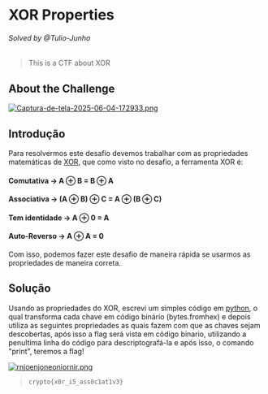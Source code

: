 # XOR Properties
###### Solved by @Tulio-Junho
> This is a CTF about XOR
## About the Challenge
[![Captura-de-tela-2025-06-04-172933.png](https://i.postimg.cc/pTXbfNF8/Captura-de-tela-2025-06-04-172933.png)](https://postimg.cc/Mc4FwFtK)

## Introdução
Para resolvermos este desafio devemos trabalhar com as propriedades matemáticas de [XOR](https://informedenoticias.com.br/glossario/o-que-e-xor-exclusive-or/), que como visto no desafio, a ferramenta XOR é:

#### Comutativa -> A ⊕ B = B ⊕ A
#### Associativa -> (A ⊕ B) ⊕ C = A ⊕ (B ⊕ C)
#### Tem identidade -> A ⊕ 0 = A
#### Auto-Reverso -> A ⊕ A = 0

Com isso, podemos fazer este desafio de maneira rápida se usarmos as propriedades de maneira correta.

## Solução

Usando as propriedades do XOR, escrevi um simples código em [python](https://pt.wikipedia.org/wiki/Python), o qual transforma cada chave em código binário (bytes.fromhex) e depois utiliza as seguintes propriedades as quais fazem com que as chaves sejam descobertas, após isso a flag será vista em código binario, utilizando a penultima linha do código para descriptografá-la e após isso, o comando "print", teremos a flag! 

[![rnjoenjoneoniornir.png](https://i.postimg.cc/pLG9FsHy/rnjoenjoneoniornir.png)](https://postimg.cc/nXmc8YMt)

>`crypto{x0r_i5_ass0c1at1v3}`




